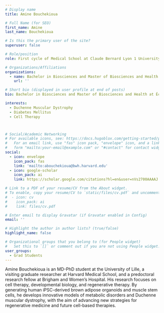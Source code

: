 ```yaml
---
# Display name
title: Amine Bouchekioua

# Full Name (for SEO)
first_name: Amine 
last_name: Bouchekioua

# Is this the primary user of the site?
superuser: false

# Role/position
role: First cycle of Medical School at Claude Bernard Lyon 1 University, France. Currently MD-PhD student at University of Lille, Predosctoral Research Fellow at Brigham and Women's Hospital, and Visiting Graduate Student at Harvard University.

# Organizations/Affiliations
organizations:
  - name: Bachelor in Biosciences and Master of Biosciences and Health at École Normale Supérieure de Lyon. 
    url: ''

# Short bio (displayed in user profile at end of posts)
bio: Bachelor in Biosciences and Master of Biosciences and Health at École Normale Supérieure de Lyon. 

interests:
  - Duchenne Muscular Dystrophy
  - Diabetes Mellitus
  - Cell Therapy



# Social/Academic Networking
# For available icons, see: https://docs.hugoblox.com/getting-started/page-builder/#icons
#   For an email link, use "fas" icon pack, "envelope" icon, and a link in the
#   form "mailto:your-email@example.com" or "#contact" for contact widget.
social:
  - icon: envelope
    icon_pack: fas
    link: 'mailto:abouchekioua@bwh.harvard.edu'
  - icon: google-scholar
    icon_pack: ai
    link: https://scholar.google.com/citations?hl=en&user=nVs2700AAAAJ

# Link to a PDF of your resume/CV from the About widget.
# To enable, copy your resume/CV to `static/files/cv.pdf` and uncomment the lines below.
#  - icon: cv
#    icon_pack: ai
#    link: files/cv.pdf

# Enter email to display Gravatar (if Gravatar enabled in Config)
email: ''

# Highlight the author in author lists? (true/false)
highlight_name: false

# Organizational groups that you belong to (for People widget)
#   Set this to `[]` or comment out if you are not using People widget.
user_groups:
  - Grad Students
---
```


Amine Bouchekioua is an MD-PhD student at the University of Lille, a visiting graduate researcher at Harvard Medical School, and a predoctoral research fellow at Brigham and Women’s Hospital. His research focuses on cell therapy, developmental biology, and regenerative therapy. By generating human iPSC-derived brown adipose organoids and muscle stem cells, he develops innovative models of metabolic disorders and Duchenne muscular dystrophy, with the aim of advancing new strategies for regenerative medicine and future cell-based therapies.